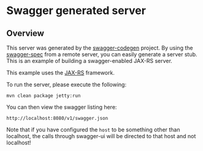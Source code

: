 # Swagger generated server

## Overview
This server was generated by the [swagger-codegen](https://github.com/swagger-api/swagger-codegen) project. By using the 
[swagger-spec](https://github.com/swagger-api/swagger-core/wiki) from a remote server, you can easily generate a server stub.  This
is an example of building a swagger-enabled JAX-RS server.

This example uses the [JAX-RS](https://jax-rs-spec.java.net/) framework.

To run the server, please execute the following:

```
mvn clean package jetty:run
```

You can then view the swagger listing here:

```
http://localhost:8080/v1/swagger.json
```

Note that if you have configured the `host` to be something other than localhost, the calls through
swagger-ui will be directed to that host and not localhost!